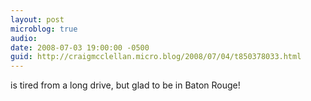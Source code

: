 ```yaml
---
layout: post
microblog: true
audio: 
date: 2008-07-03 19:00:00 -0500
guid: http://craigmcclellan.micro.blog/2008/07/04/t850378033.html
---
```

is tired from a long drive, but glad to be in Baton Rouge!
